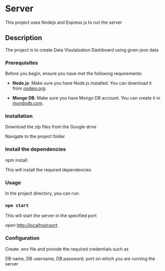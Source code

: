 # Server

This project uses Nodejs and Express js to run the server

## Description

The project is to create Data Visulaization Dashboard using given json data

### Prerequisites

Before you begin, ensure you have met the following requirements:

- **Node.js**: Make sure you have Node.js installed. You can download it from [nodejs.org](https://nodejs.org/).

- **Mongo DB**: Make sure you have Mongo DB account. You can create it in [mondodb.com](https://www.mongodb.com/).

### Installation

Download the zip files from the Google drive

Navigate to the project folder

### Install the dependencies

npm install

This will install the required dependencies

### Usage

In the project directory, you can run:

### `npm start`

This will start the server in the specified port

open [http://localhost:port](http://localhost:port)

### Configuration

Create .env file and provide the required credentials such as

DB name, DB username, DB password, port on which you are running the server






